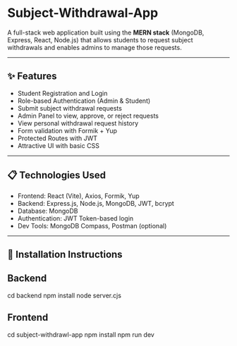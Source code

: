 # Subject-Withdrawal-App

A full-stack web application built using the **MERN stack** (MongoDB, Express, React, Node.js) that allows students to request subject withdrawals and enables admins to manage those requests.

---

## ✨ Features

- Student Registration and Login
- Role-based Authentication (Admin & Student)
- Submit subject withdrawal requests
- Admin Panel to view, approve, or reject requests
- View personal withdrawal request history
- Form validation with Formik + Yup
- Protected Routes with JWT
- Attractive UI with basic CSS

---

## 📋 Technologies Used

- Frontend: React (Vite), Axios, Formik, Yup  
- Backend: Express.js, Node.js, MongoDB, JWT, bcrypt  
- Database: MongoDB  
- Authentication: JWT Token-based login  
- Dev Tools: MongoDB Compass, Postman (optional)

---

## 🚀 Installation Instructions

## Backend

cd backend
npm install
node server.cjs

## Frontend
cd subject-withdrawl-app
npm install
npm run dev


